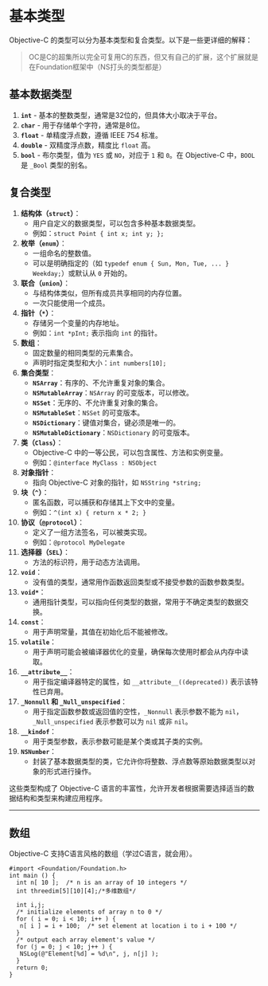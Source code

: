 # 基本类型

Objective-C 的类型可以分为基本类型和复合类型。以下是一些更详细的解释：
>OC是C的超集所以完全可复用C的东西，但又有自己的扩展，这个扩展就是在Foundation框架中（NS打头的类型都是）

## 基本数据类型

1. **`int`** - 基本的整数类型，通常是32位的，但具体大小取决于平台。
2. **`char`** - 用于存储单个字符，通常是8位。
3. **`float`** - 单精度浮点数，遵循 IEEE 754 标准。
4. **`double`** - 双精度浮点数，精度比 `float` 高。
5. **`bool`** - 布尔类型，值为 `YES` 或 `NO`，对应于 `1` 和 `0`。在 Objective-C 中，`BOOL` 是 `_Bool` 类型的别名。

## 复合类型

1. **结构体（`struct`）**：
   - 用户自定义的数据类型，可以包含多种基本数据类型。
   - 例如：`struct Point { int x; int y; };`
2. **枚举（`enum`）**：
   - 一组命名的整数值。
   - 可以是明确指定的（如 `typedef enum { Sun, Mon, Tue, ... } Weekday;`）或默认从 `0` 开始的。
3. **联合（`union`）**：
   - 与结构体类似，但所有成员共享相同的内存位置。
   - 一次只能使用一个成员。
4. **指针（`*`）**：
   - 存储另一个变量的内存地址。
   - 例如：`int *pInt;` 表示指向 `int` 的指针。
5. **数组**：
   - 固定数量的相同类型的元素集合。
   - 声明时指定类型和大小：`int numbers[10];`
6. **集合类型**：
   - **`NSArray`**：有序的、不允许重复对象的集合。
   - **`NSMutableArray`**：`NSArray` 的可变版本，可以修改。
   - **`NSSet`**：无序的、不允许重复对象的集合。
   - **`NSMutableSet`**：`NSSet` 的可变版本。
   - **`NSDictionary`**：键值对集合，键必须是唯一的。
   - **`NSMutableDictionary`**：`NSDictionary` 的可变版本。
7. **类（`Class`）**：
   - Objective-C 中的一等公民，可以包含属性、方法和实例变量。
   - 例如：`@interface MyClass : NSObject`
8. **对象指针**：
   - 指向 Objective-C 对象的指针，如 `NSString *string;`
9. **块（`^`）**：
   - 匿名函数，可以捕获和存储其上下文中的变量。
   - 例如：`^(int x) { return x * 2; }`
10. **协议（`@protocol`）**：
    - 定义了一组方法签名，可以被类实现。
    - 例如：`@protocol MyDelegate`
11. **选择器（`SEL`）**：
    - 方法的标识符，用于动态方法调用。
12. **`void`**：
    - 没有值的类型，通常用作函数返回类型或不接受参数的函数参数类型。
13. **`void*`**：
    - 通用指针类型，可以指向任何类型的数据，常用于不确定类型的数据交换。
14. **`const`**：
    - 用于声明常量，其值在初始化后不能被修改。
15. **`volatile`**：
    - 用于声明可能会被编译器优化的变量，确保每次使用时都会从内存中读取。
16. **`__attribute__`**：
    - 用于指定编译器特定的属性，如 `__attribute__((deprecated))` 表示该特性已弃用。
17. **`_Nonnull` 和 `_Null_unspecified`**：
    - 用于指定函数参数或返回值的空性，`_Nonnull` 表示参数不能为 `nil`，`_Null_unspecified` 表示参数可以为 `nil` 或非 `nil`。
18. **`__kindof`**：
    - 用于类型参数，表示参数可能是某个类或其子类的实例。
19. **`NSNumber`**：
    - 封装了基本数据类型的类，它允许你将整数、浮点数等原始数据类型以对象的形式进行操作。

这些类型构成了 Objective-C 语言的丰富性，允许开发者根据需要选择适当的数据结构和类型来构建应用程序。

---

## 数组

Objective-C 支持C语言风格的数组（学过C语言，就会用）。

```objc
#import <Foundation/Foundation.h>
int main () {
  int n[ 10 ];  /* n is an array of 10 integers */
  int threedim[5][10][4];/*多维数组*/

  int i,j;
  /* initialize elements of array n to 0 */
  for ( i = 0; i < 10; i++ ) {
   n[ i ] = i + 100;  /* set element at location i to i + 100 */
  }
  /* output each array element's value */
  for (j = 0; j < 10; j++ ) {
   NSLog(@"Element[%d] = %d\n", j, n[j] );
  }
  return 0;
}
```
